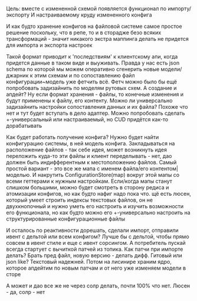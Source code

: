 Цель: вместе с измененной схемой появляется функционал по импорту/экспорту И настраиваемому круду измененного конфига

И как будто хранение конфигов на файловой системе самое простое решение поскольку, что в репе, то и в сторадже безо всяких трансформаций - значит никакого экстра маппинга делать не придется для импорта и экспорта настроек

Такой формат приводит к 'последствиям' к клиентскому апи, когда придется данные в таком виде и выуживать. Правда у нас есть json schema по которой мы можем оперативно сгенерить новые модели/джарник к этим схемам и по сопоставлению файл конфигурации~модель уже фетчить всё. Фетч можно было бы ещё попробовать задизайнить по моделям рутовых схем. А создание и апдейт? Ну если формат хранения - файлы, то конечные изменения и будут применены к файлу, его контенту. Можно ли универсально задизайнить настройки сопоставления данных и их файла? Похоже что нет и тут будет вступать в дело адаптер. Можно попробовать сделать +-универсальный или настраиваемый, но CUD придётся как-то дорабатывать 

Как будет работать получение конфига? Нужно будет найти конфигурацию системы, в ней модель конфига. Закладываться на расположение файлов - так себе идея, может возникнуть идея переложить куда-то эти файлы и клиент переделывать - нет, дао должен быть индифферентным к местоположению файлов. Самый простой вариант - это все же мапа с именем файла/его контентом|моделью. И накрутить ConfigurationStore(map) вокруг этой мапы со всеми геттерами к нужным настройкам. Если/когда мапы станут слишком большими, можно будет смотреть в сторону редиса и атомизации конфигов, но как будто нафиг надо пока что. щё есть люсен, который умеет строить индексы текстовых файлов, он не двухкнопочный и нужно уметь его настроить и изучить возможности его функционала, но как будто можно его +-универсально настроить на структурированные конфигурационные файлы

И осталось по реактивности дорешать, сделали импорт, отправили ивент с дельтой или всем конфигом? Лучше бы с дельтой, чтобы прямо совсем в ивент стиле и еще с ивент сорсингом. А потребитель пускай всегда стартует с вычиткой патчей из топика. Как патчи при импорте делать? Брать пред файл, новую версию - делать дифф. Гитовый или json like? Текстовый надежней. Потом на лисинире храним ядро, которое апдейтим по новым патчам и от него уже изменяем модели в сторе

А может и дао все же не через солр делать, почти 100% что нет. Люсен - да, солр - нет
